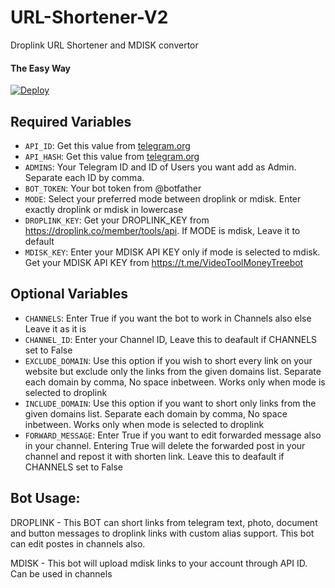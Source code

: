 # URL-Shortener-V2
Droplink URL Shortener and MDISK convertor

#### The Easy Way

[![Deploy](https://www.herokucdn.com/deploy/button.svg)](https://heroku.com/deploy)

## Required Variables

* `API_ID`: Get this value from [telegram.org](https://my.telegram.org/apps)
* `API_HASH`: Get this value from [telegram.org](https://my.telegram.org/apps)
* `ADMINS`: Your Telegram ID and ID of Users you want add as Admin. Separate each ID by comma.
* `BOT_TOKEN`: Your bot token from @botfather
* `MODE`: Select your preferred mode between droplink or mdisk. Enter exactly droplink or mdisk in lowercase
* `DROPLINK_KEY`:  Get your DROPLINK_KEY from https://droplink.co/member/tools/api. If MODE is mdisk, Leave it to default
* `MDISK_KEY`: Enter your MDISK API KEY only if mode is selected to mdisk. Get your MDISK API KEY from https://t.me/VideoToolMoneyTreebot


## Optional Variables

* `CHANNELS`: Enter True if you want the bot to work in Channels also else Leave it as it is
* `CHANNEL_ID`: Enter your Channel ID, Leave this to deafault if CHANNELS set to False
* `EXCLUDE_DOMAIN`: Use this option if you wish to short every link on your website but exclude only the links from the given domains list. Separate each domain by comma, No space inbetween. Works only when mode is selected to droplink
* `INCLUDE_DOMAIN`: Use this option if you want to short only links from the given domains list. Separate each domain by comma, No space inbetween. Works only when mode is selected to droplink
* `FORWARD_MESSAGE`: Enter True if you want to edit forwarded message also in your channel. Entering True will delete the forwarded post in your channel and repost it with shorten link. Leave this to deafault if CHANNELS set to False


## Bot Usage:

DROPLINK - This BOT can short links from telegram text, photo, document and button messages to droplink links with custom alias support. This bot can edit postes in channels also.

MDISK - This bot will upload mdisk links to your account through API ID. Can be used in channels



